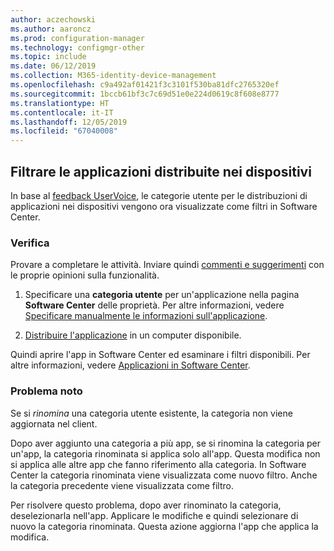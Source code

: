 ```yaml
---
author: aczechowski
ms.author: aaroncz
ms.prod: configuration-manager
ms.technology: configmgr-other
ms.topic: include
ms.date: 06/12/2019
ms.collection: M365-identity-device-management
ms.openlocfilehash: c9a492af01421f3c3101f530ba81dfc2765320ef
ms.sourcegitcommit: 1bccb61bf3c7c69d51e0e224d0619c8f608e8777
ms.translationtype: HT
ms.contentlocale: it-IT
ms.lasthandoff: 12/05/2019
ms.locfileid: "67040008"
---
```

## <a name="bkmk_appcategory"></a> Filtrare le applicazioni distribuite nei dispositivi

<!--4451056-->

In base al [feedback UserVoice](https://configurationmanager.uservoice.com/forums/300492-ideas/suggestions/13252563-software-center-add-categories-to-maching-targett), le categorie utente per le distribuzioni di applicazioni nei dispositivi vengono ora visualizzate come filtri in Software Center.

### <a name="try-it-out"></a>Verifica

Provare a completare le attività. Inviare quindi [commenti e suggerimenti](/sccm/core/understand/find-help#product-feedback) con le proprie opinioni sulla funzionalità.

1. Specificare una **categoria utente** per un'applicazione nella pagina **Software Center** delle proprietà. Per altre informazioni, vedere [Specificare manualmente le informazioni sull'applicazione](/sccm/apps/deploy-use/create-applications#bkmk_manual-app).

1. [Distribuire l'applicazione](/sccm/apps/deploy-use/deploy-applications) in un computer disponibile.

Quindi aprire l'app in Software Center ed esaminare i filtri disponibili. Per altre informazioni, vedere [Applicazioni in Software Center](/sccm/core/understand/software-center#applications).

### <a name="known-issue"></a>Problema noto

<!-- 4726793 -->

Se si *rinomina* una categoria utente esistente, la categoria non viene aggiornata nel client.

Dopo aver aggiunto una categoria a più app, se si rinomina la categoria per un'app, la categoria rinominata si applica solo all'app. Questa modifica non si applica alle altre app che fanno riferimento alla categoria. In Software Center la categoria rinominata viene visualizzata come nuovo filtro. Anche la categoria precedente viene visualizzata come filtro.

Per risolvere questo problema, dopo aver rinominato la categoria, deselezionarla nell'app. Applicare le modifiche e quindi selezionare di nuovo la categoria rinominata. Questa azione aggiorna l'app che applica la modifica.
